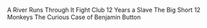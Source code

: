 A River Runs Through It
Fight Club
12 Years a Slave
The Big Short
12 Monkeys
The Curious Case of Benjamin Button